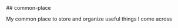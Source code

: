 <a name="common-place"/>
## common-place

My common place to store and organize useful things I come across